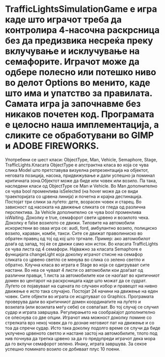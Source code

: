 # TrafficLightsSimulationGame е игра каде што играчот треба да контролира 4-насочна раскрсница без да предизвика несреќа преку вклучување и исклучување на семафорите. Играчот може да одбере полесно или потешко ниво во делот Options во менито, каде што има и упатство за правилата. Самата игра ја започнавме без никаков почетен код. Програмата е целосно наша имплементација, а сликите се обработувани во GIMP и ADOBE FIREWORKS.
Употребени се шест класи: ObjectType, Man, Vehicle, Semaphore, Stage, TrafficLights.Класата ObjectType е апстрактна класа во која се чува слика Model што претставува визуелна репрезентација на објектот, неговата позиција, насока, придвижување и дали успешно ја поминал критичната зона.Објектот може да биде или човек или возило. Па така, наследени класи од ObjectType се Man и Vehicle. Во Man дополнително се чува bool променлива isSelected (на hover може да се види траекторијата со црвена линија) и почетна и крајна дестинација. Постојат три слики за луѓето: дете, возрасен човек и старец. Во зависност од насоката на движење сликата се гледа од различна перспектива. За Vehicle дополнително се чува bool променлива isWaiting. Доколку е true, семафорот свети црвено и возилото чека. Доколку е falsе возилото се движи. Типовите на автомобили искористени во оваа игра се: audi, ford, амбулантно возило, полициско возило, караван, комбе, такси. Сите се движат праволиниско во обратен правец од тој од кој што тргнале. Пример: ако автомобилот доаѓа од запад, тој ќе се движи само кон исток. Во класата TrafficLights се чува листа од 4 семафори. Најважно за класата Semaphore е функцијата changeLight која доколку играчот стисне на семафор сликата со црвено светло се менува во слика со зелено светло и обратно. 
Клучна класа во играта е Stage во која се одигруваат сите настани. Во неа се чуваат 4 листи со автомобили кои доаѓаат од различни правци, 1 листа за автомобилите кои се наоѓаат во критичниот домен во центарот на раскрсницата каде што можат да се судрат. Луѓето се појавуваат на сцената по случаен избор и правецот на нивно движење е исто така случајно. Постојат 24 начини на движење на еден човек. Сите објекти во играта се исцртуваат со Graphics. Програмата проверува дали во критичниот домен координатите на луѓето и возилата (или возилата меѓу себе) се совпаѓаат. Во тој случај се случил судар и играта завршува. Регулирањето на сообраќајот дополнително се олеснува со две опции. Играчот има можност доколку помине со стрелката врз некој човек да го дознае неговиот пат на движење и со тоа да спречи судар. Исто така доколку подолго време се случи да биде уклучено црвеното светло и настане застој на автомобилите, тлото под нив почнува да трепка црвено за да го предупреди играчот дека мора да го вклучи семафорот зелено. Инаку, играта завршува. За секое успешно поминато возило се добиваат плус 10 поени.





